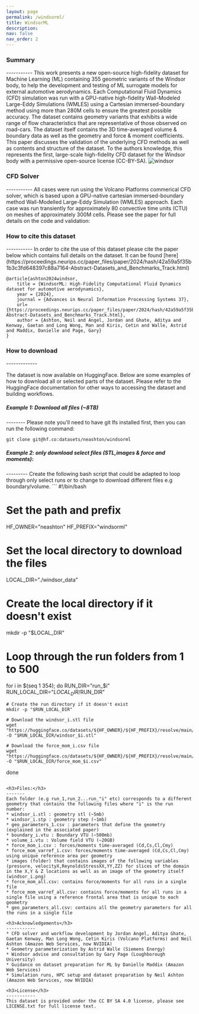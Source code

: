 ```yaml
---
layout: page
permalink: /windsorml/
title: WindsorML
description: 
nav: false
nav_order: 2
---
```


<h3>Summary</h3>
-----------
This work presents a new open-source high-fidelity dataset for Machine Learning (ML) containing 355 geometric variants of the Windsor body, to help the development and testing of ML surrogate models for external automotive aerodynamics. Each Computational Fluid Dynamics (CFD) simulation was run with a GPU-native high-fidelity Wall-Modeled Large-Eddy Simulations (WMLES) using a Cartesian immersed-boundary method using more than 280M cells to ensure the greatest possible accuracy. The dataset contains geometry variants that exhibits a wide range of flow characteristics that are representative of those observed on road-cars.
The dataset itself contains the 3D time-averaged volume & boundary data as well as the geometry and force & moment coefficients. This paper discusses the validation of the underlying CFD methods as well as contents and structure of the dataset. To the authors knowledge, this represents the first, large-scale high-fidelity CFD dataset for the Windsor body with a permissive open-source license (CC-BY-SA).

<img class="photo" alt="windsor" src="{{ site.baseurl }}/assets/img/case1_param_description.png">
<h3>CFD Solver</h3>
-----------
All cases were run using the Volcano Platforms commerical CFD solver, which is based upon a GPU-native cartesian immersed-boundary method Wall-Modelled Large-Eddy Simulation (WMLES) approach. Each case was run transiently for approximately 80 convective time units (CTU) on meshes of approximately 300M cells.  Please see the paper for full details on the code and validation:

<h3>How to cite this dataset</h3>
-----------
In order to cite the use of this dataset please cite the paper below which contains full details on the dataset. It can be found [here](https://proceedings.neurips.cc/paper_files/paper/2024/hash/42a59a5f35b1b3c3fd648397c88a7164-Abstract-Datasets_and_Benchmarks_Track.html)

```
@article{ashton2024windsor,
    title = {WindsorML: High-Fidelity Computational Fluid Dynamics dataset for automotive aerodynamics},
    year = {2024},
    journal = {Advances in Neural Information Processing Systems 37},
    url={https://proceedings.neurips.cc/paper_files/paper/2024/hash/42a59a5f35b1b3c3fd648397c88a7164-Abstract-Datasets_and_Benchmarks_Track.html},
    author = {Ashton, Neil and Angel, Jordan and Ghate, Aditya and Kenway, Gaetan and Long Wong, Man and Kiris, Cetin and Walle, Astrid and Maddix, Danielle and Page, Gary}
}
```

<h3>How to download</h3>
-------------

The dataset is now available on HuggingFace. Below are some examples of how to download all or selected parts of the dataset. Please refer to the HuggingFace documentation for other ways to accessing the dataset and building workflows.

<h5>Example 1: Download all files (~8TB)</h5>
--------
Please note you'll need to have git lfs installed first, then you can run the following command:

```
git clone git@hf.co:datasets/neashton/windsorml
```

<h5>Example 2: only download select files (STL,images & force and moments):</h5>
---------
Create the following bash script that could be adapted to loop through only select runs or to change to download different files e.g boundary/volume.
```
#!/bin/bash

# Set the path and prefix
HF_OWNER="neashton"
HF_PREFIX="windsorml"

# Set the local directory to download the files
LOCAL_DIR="./windsor_data"

# Create the local directory if it doesn't exist
mkdir -p "$LOCAL_DIR"

# Loop through the run folders from 1 to 500
for i in $(seq 1 354); do
    RUN_DIR="run_$i"
    RUN_LOCAL_DIR="$LOCAL_DIR/$RUN_DIR"

    # Create the run directory if it doesn't exist
    mkdir -p "$RUN_LOCAL_DIR"

    # Download the windsor_i.stl file
    wget "https://huggingface.co/datasets/${HF_OWNER}/${HF_PREFIX}/resolve/main/$RUN_DIR/windsor_$i.stl" -O "$RUN_LOCAL_DIR/windsor_$i.stl"

    # Download the force_mom_i.csv file
    wget "https://huggingface.co/datasets/${HF_OWNER}/${HF_PREFIX}/resolve/main/$RUN_DIR/force_mom_$i.csv" -O "$RUN_LOCAL_DIR/force_mom_$i.csv"

done
```

<h3>Files:</h3>
-------
Each folder (e.g run_1,run_2...run_"i" etc) corresponds to a different geometry that contains the following files where "i" is the run number:
* windsor_i.stl : geometry stl (~5mb)
* windsor_i.stp : geometry step (~1mb)
* geo_parameters_1.csv : parameters that define the geometry (explained in the associated paper)
* boundary_i.vtu : Boundary VTU (~500mb)
* volume_i.vtu : Volume field VTU (~20GB)
* force_mom_i.csv : forces/moments time-averaged (Cd,Cs,Cl,Cmy)
* force_mom_varref_i.csv: forces/moments time-averaged (Cd,Cs,Cl,Cmy) using unique reference area per geometry
* images (folder) that contains images of the following variables (pressure, velocityX,ReynoldsStressXX,YY,ZZ) for slices of the domain in the X,Y & Z locations as well as an image of the geometry itself (windsor_i.png)
* force_mom_all.csv: contains force/moments for all runs in a single file
* force_mom_varref_all.csv: contains force/moments for all runs in a single file using a reference frontal area that is unique to each geometry
* geo_parameters_all.csv: contains all the geometry parameters for all the runs in a single file

<h3>Acknowledgements</h3>
-----------
* CFD solver and workflow development by Jordan Angel, Aditya Ghate, Gaetan Kenway, Man Long Wong, Cetin Kiris (Volcano Platforms) and Neil Ashton (Amazon Web Services, now NVIDIA)
* Geometry parameterization by Astrid Walle (Siemens Energy)
* Windsor advise and consultation by Gary Page (Loughborough University)
* Guidance on dataset preparation for ML by Danielle Maddix (Amazon Web Services)
* Simulation runs, HPC setup and dataset preparation by Neil Ashton (Amazon Web Services, now NVIDIA)

<h3>License</h3>
-----------
This dataset is provided under the CC BY SA 4.0 license, please see LICENSE.txt for full license text.

